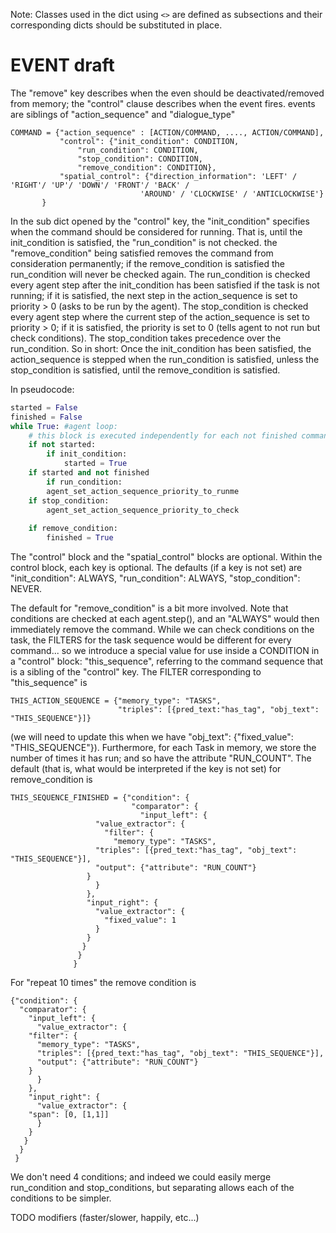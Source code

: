 Note: Classes used in the dict using `<>` are defined as subsections and their corresponding dicts should be substituted in place.

# EVENT draft #
The "remove" key describes when the even should be deactivated/removed from memory; the "control" clause describes when the event fires.  events are siblings of "action_sequence" and "dialogue_type"
``` 
COMMAND = {"action_sequence" : [ACTION/COMMAND, ...., ACTION/COMMAND],
           "control": {"init_condition": CONDITION,
	   	       "run_condition": CONDITION,
		       "stop_condition": CONDITION,
		       "remove_condition": CONDITION},
           "spatial_control": {"direction_information": 'LEFT' / 'RIGHT'/ 'UP'/ 'DOWN'/ 'FRONT'/ 'BACK' / 
                             'AROUND' / 'CLOCKWISE' / 'ANTICLOCKWISE'}
	   }
```

In the sub dict opened by the "control" key, the "init_condition" specifies when the command should be
considered for running.  That is, until the init_condition is satisfied, the "run_condition" is not checked.
the "remove_condition" being satisfied removes the command from consideration permanently; if the remove_condition is
satisfied the run_condition will never be checked again.  The run_condition is checked every agent step after
the init_condition has been satisfied if the task is not running; if it is satisfied, the next step in the action_sequence
is set to priority > 0 (asks to be run by the agent).  The stop_condition is checked every agent step where the
current step of the action_sequence is set to priority > 0; if it is satisfied, the priority is set to 0
(tells agent to not run but check conditions).  The stop_condition takes precedence over the run_condition.  So in short:
Once the init_condition has been satisfied, the action_sequence is stepped when the run_condition is satisfied,
unless the stop_condition is satisfied, until the remove_condition is satisfied.

In pseudocode:

```python
started = False
finished = False
while True: #agent loop:
    # this block is executed independently for each not finished command:
    if not started:
        if init_condition:
            started = True
    if started and not finished 
        if run_condition:
	    agent_set_action_sequence_priority_to_runme
	if stop_condition:
	    agent_set_action_sequence_priority_to_check
	    
    if remove_condition:
        finished = True
```

The "control" block and the "spatial_control" blocks are optional.  Within the control block, each key is optional.
The defaults (if a key is not set) are "init_condition": ALWAYS, "run_condition": ALWAYS, "stop_condition": NEVER.

The default for "remove_condition" is a bit more involved. Note that conditions are checked at each agent.step(),
and an "ALWAYS" would then immediately remove the command.  While we can check conditions on the task, the FILTERS
for the task sequence would be different for every command... so we introduce a special value for use inside
a CONDITION in a "control" block: "this_sequence", referring to the command sequence that is a sibling of the "control" key.
The FILTER corresponding to "this_sequence" is
```
THIS_ACTION_SEQUENCE = {"memory_type": "TASKS",
                        "triples": [{pred_text:"has_tag", "obj_text": "THIS_SEQUENCE"}]}

```
(we will need to update this when we have "obj_text": {"fixed_value": "THIS_SEQUENCE"}).  Furthermore, for each Task in memory, we store the
number of times it has run; and so have the attribute "RUN_COUNT".  The default (that is, what would be interpreted
if the key is not set) for remove_condition is 
```
THIS_SEQUENCE_FINISHED = {"condition": {
                           "comparator": {
                             "input_left": {
			       "value_extractor": {
			         "filter": {
			           "memory_type": "TASKS",
				   "triples": [{pred_text:"has_tag", "obj_text": "THIS_SEQUENCE"}],
				   "output": {"attribute": "RUN_COUNT"}
				 }
			       }
			     },
			     "input_right": {
			       "value_extractor": {
			         "fixed_value": 1
			       }
			     }
			    }
			   }
			  }
```

For "repeat 10 times" the remove condition is
```
{"condition": {
  "comparator": {
    "input_left": {
      "value_extractor": {
	"filter": {
	  "memory_type": "TASKS",
	  "triples": [{pred_text:"has_tag", "obj_text": "THIS_SEQUENCE"}],
	  "output": {"attribute": "RUN_COUNT"}
	}
      }
    },
    "input_right": {
      "value_extractor": {
	"span": [0, [1,1]]
      }
    }
   }
  }
 }
```

We don't need 4 conditions; and indeed we could easily merge run_condition and stop_conditions, but separating allows each of
the conditions to be simpler.


TODO modifiers (faster/slower, happily, etc...) 
